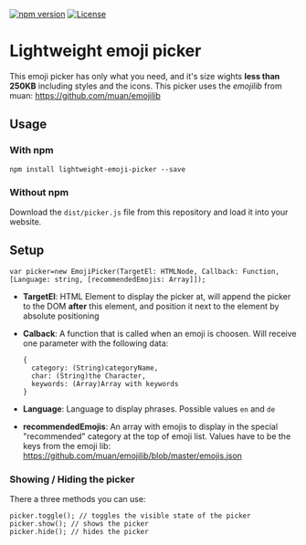 [![npm version](https://badge.fury.io/js/lightweight-emoji-picker.svg)](https://badge.fury.io/js/lightweight-emoji-picker)
[![License](https://img.shields.io/badge/license-MIT-blue.svg?style=plastic)](https://raw.githubusercontent.com/JanST123/lightweight-emoji-picker/master/LICENSE.md)

# Lightweight emoji picker

This emoji picker has only what you need, and it's size wights **less than 250KB** including styles and the icons.
This picker uses the *emojilib* from muan: https://github.com/muan/emojilib

## Usage
### With npm

    npm install lightweight-emoji-picker --save

### Without npm
Download the `dist/picker.js` file from this repository and load it into your website.


## Setup

    var picker=new EmojiPicker(TargetEl: HTMLNode, Callback: Function, [Language: string, [recommendedEmojis: Array]]);

* **TargetEl**: HTML Element to display the picker at, will append the picker to the DOM **after** this element, and position it next to the element by absolute positioning
* **Calback**: A function that is called when an emoji is choosen. Will receive one parameter with the following data:

      {
        category: (String)categoryName,
        char: (String)the Character,
        keywords: (Array)Array with keywords
      }

* **Language**: Language to display phrases. Possible values `en` and `de`
* **recommendedEmojis**: An array with emojis to display in the special "recommended" category at the top of emoji list. Values have to be the keys from the emoji lib: https://github.com/muan/emojilib/blob/master/emojis.json


### Showing / Hiding the picker
There a three methods you can use:

    picker.toggle(); // toggles the visible state of the picker
    picker.show(); // shows the picker
    picker.hide(); // hides the picker
